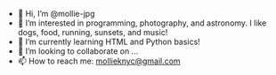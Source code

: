 - 👋 Hi, I’m @mollie-jpg
- 👀 I’m interested in programming, photography, and astronomy. I like dogs, food, running, sunsets, and music!
- 🌱 I’m currently learning HTML and Python basics!
- 💞️ I’m looking to collaborate on ...
- 📫 How to reach me: mollieknyc@gmail.com

<!---
mollie-jpg/mollie-jpg is a ✨ special ✨ repository because its `README.md` (this file) appears on your GitHub profile.
You can click the Preview link to take a look at your changes.
--->
